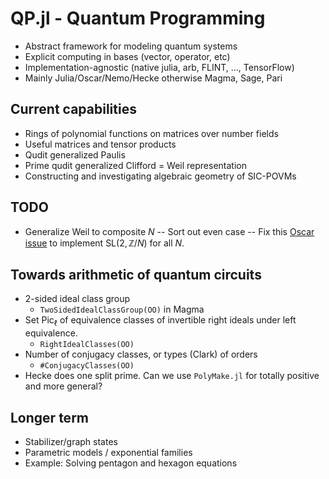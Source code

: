 # QP.jl - Quantum Programming

- Abstract framework for modeling quantum systems
- Explicit computing in bases (vector, operator, etc)
- Implementation-agnostic (native julia, arb, FLINT, ..., TensorFlow)
- Mainly Julia/Oscar/Nemo/Hecke otherwise Magma, Sage, Pari

## Current capabilities

- Rings of polynomial functions on matrices over number fields 
- Useful matrices and tensor products 
- Qudit generalized Paulis
- Prime qudit generalized Clifford = Weil representation
- Constructing and investigating algebraic geometry of SIC-POVMs


## TODO 
- Generalize Weil to composite $N$
  -- Sort out even case
  -- Fix this [Oscar issue](https://github.com/oscar-system/Oscar.jl/issues/649) to implement $\mathrm{SL}(2,\mathbb{Z}/N)$ for all $N$.


## Towards arithmetic of quantum circuits
- 2-sided ideal class group
  - `TwoSidedIdealClassGroup(OO)` in Magma
- Set $\mathrm{Pic}_\ell$ of equivalence classes of invertible right ideals under left equivalence. 
  - `RightIdealClasses(OO)`
- Number of conjugacy classes, or types (Clark) of orders
  - `#ConjugacyClasses(OO)`
- Hecke does one split prime.  Can we use `PolyMake.jl` for totally positive and more general? 


## Longer term
- Stabilizer/graph states 
- Parametric models / exponential families
- Example: Solving pentagon and hexagon equations


